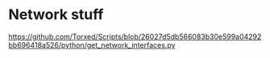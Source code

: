 
# Network stuff

<https://github.com/Torxed/Scripts/blob/26027d5db566083b30e599a04292bb696418a526/python/get_network_interfaces.py>
